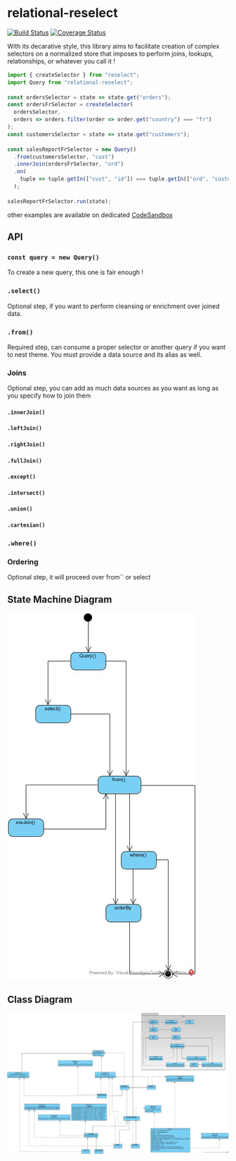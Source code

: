 # relational-reselect

[![Build Status](https://travis-ci.org/liitfr/relational-reselect.svg?branch=master)](https://travis-ci.org/liitfr/relational-reselect)
[![Coverage Status](https://coveralls.io/repos/github/liitfr/relational-reselect/badge.svg?branch=master)](https://coveralls.io/github/liitfr/relational-reselect?branch=master)

With its decarative style, this library aims to facilitate creation of complex selectors on a normalized store that imposes to perform joins, lookups, relationships, or whatever you call it !

```js
import { createSelector } from "reselect";
import Query from "relational-reselect";

const ordersSelector = state => state.get("orders");
const ordersFrSelector = createSelector(
  ordersSelector,
  orders => orders.filter(order => order.get("country") === "fr")
);
const customersSelector = state => state.get("customers");

const salesReportFrSelector = new Query()
  .from(customersSelector, "cust")
  .innerJoin(ordersFrSelector, "ord")
  .on(
    tuple => tuple.getIn(["cust", "id"]) === tuple.getIn(["ord", "customer"])
  );

salesReportFrSelector.run(state);
```

other examples are available on dedicated [CodeSandbox](https://codesandbox.io/s/427q264yv0)

## API

### `const query = new Query()`

To create a new query, this one is fair enough !

### `.select()`

Optional step, if you want to perform cleansing or enrichment over joined data.

### `.from()`

Required step, can consume a proper selector or another query if you want to nest theme. You must provide a data source and its alias as well.

### Joins

Optional step, you can add as much data sources as you want as long as you specify how to join them

#### `.innerJoin()`

#### `.leftJoin()`

#### `.rightJoin()`

#### `.fullJoin()`

#### `.except()`

#### `.intersect()`

#### `.union()`

#### `.cartesian()`

### `.where()`

### Ordering

Optional step, it will proceed over from`` or select

## State Machine Diagram

![State Machine diagram](./docs/state.jpg?raw=true "State Machine diagram")

## Class Diagram

![Class diagram](./docs/class.jpg?raw=true "Class diagram")
